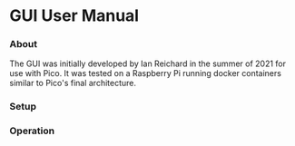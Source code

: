 # GUI User Manual 

### About

The GUI was initially developed by Ian Reichard in the summer of 2021 for use with Pico. It was tested on a Raspberry Pi running docker containers similar to Pico's final architecture.

### Setup

### Operation
